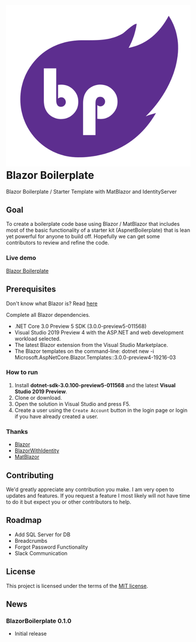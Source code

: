 # ![BlazorBoilerPlate](src/BlazorBoilerplate.Client/wwwroot/images/blazorboilerplate.svg) Blazor Boilerplate
Blazor Boilerplate / Starter Template with MatBlazor and IdentityServer

## Goal
To create a boilerplate code base using Blazor / MatBlazor that includes most of the basic functionality of a starter kit (AspnetBoilerplate) that is lean yet powerful for anyone to build off. Hopefully we can get some contributors to review and refine the code. 

### Live demo
[Blazor Boilerplate](http://blazorboilerplate.com)

## Prerequisites

Don't know what Blazor is? Read [here](https://github.com/aspnet/Blazor)

Complete all Blazor dependencies.

- .NET Core 3.0 Preview 5 SDK (3.0.0-preview5-011568)
- Visual Studio 2019 Preview 4 with the ASP.NET and web development workload selected.
- The latest Blazor extension from the Visual Studio Marketplace.
- The Blazor templates on the command-line: dotnet new -i Microsoft.AspNetCore.Blazor.Templates::3.0.0-preview4-19216-03

### How to run
1. Install **dotnet-sdk-3.0.100-preview5-011568** and the latest **Visual Studio 2019 Preview**.
2. Clone or download.
3. Open the solution in Visual Studio and press F5.
4. Create a user using the `Create Account` button in the login page or login if you have already created a user.


### Thanks
- [Blazor](https://blazor.net)
- [BlazorWithIdentity](https://github.com/stavroskasidis/BlazorWithIdentity)
- [MatBlazor](https://github.com/SamProf/MatBlazor)

## Contributing

We'd greatly appreciate any contribution you make. I am very open to updates and features. If you request a feature I most likely 
will not have time to do it but expect you or other contributors to help.

## Roadmap

- Add SQL Server for DB
- Breadcrumbs
- Forgot Password Functionality
- Slack Communication 

## License

This project is licensed under the terms of the [MIT license](LICENSE).

## News
### BlazorBoilerplate 0.1.0
- Initial release
